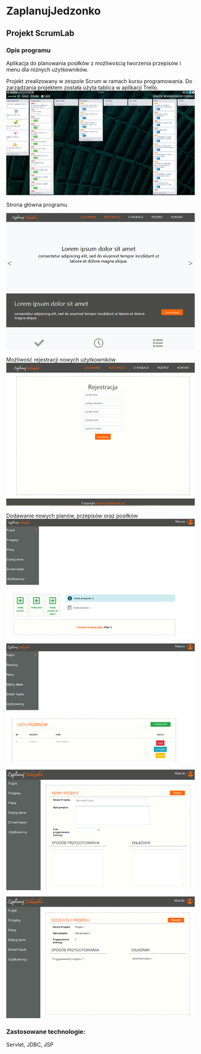 
# ZaplanujJedzonko
## Projekt ScrumLab


### Opis programu
Aplikacja do planowania posiłków z możliwością tworzenia przepisów i menu dla różnych użytkowników. 

Projekt zrealizowany w zespole Scrum w ramach kursu programowania. Do zarządzania projektem została użyta tablica w aplikacji Trello.
![Screenshot](readme-img/trello2.png)

Strona główna programu

![Screenshot](readme-img/1.png)

Możliwość rejestracji nowych użytkowników
![Screenshot](readme-img/2.png)

Dodawanie nowych planów, przepisów oraz posiłków
![Screenshot](readme-img/3.png)

![Screenshot](readme-img/4.png)

![Screenshot](readme-img/6.png)

![Screenshot](readme-img/8.png)



### Zastosowane technologie: 
Servlet, JDBC, JSP
